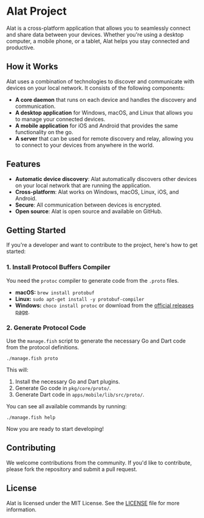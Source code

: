 # Alat Project

Alat is a cross-platform application that allows you to seamlessly connect and share data between your devices. Whether you're using a desktop computer, a mobile phone, or a tablet, Alat helps you stay connected and productive.

## How it Works

Alat uses a combination of technologies to discover and communicate with devices on your local network. It consists of the following components:

*   **A core daemon** that runs on each device and handles the discovery and communication.
*   **A desktop application** for Windows, macOS, and Linux that allows you to manage your connected devices.
*   **A mobile application** for iOS and Android that provides the same functionality on the go.
*   **A server** that can be used for remote discovery and relay, allowing you to connect to your devices from anywhere in the world.

## Features

*   **Automatic device discovery**: Alat automatically discovers other devices on your local network that are running the application.
*   **Cross-platform**: Alat works on Windows, macOS, Linux, iOS, and Android.
*   **Secure**: All communication between devices is encrypted.
*   **Open source**: Alat is open source and available on GitHub.

## Getting Started

If you're a developer and want to contribute to the project, here's how to get started:

### 1. Install Protocol Buffers Compiler

You need the `protoc` compiler to generate code from the `.proto` files.

- **macOS:** `brew install protobuf`
- **Linux:** `sudo apt-get install -y protobuf-compiler`
- **Windows:** `choco install protoc` or download from the [official releases page](https://github.com/protocolbuffers/protobuf/releases).

### 2. Generate Protocol Code

Use the `manage.fish` script to generate the necessary Go and Dart code from the protocol definitions.

```fish
./manage.fish proto
```

This will:
1. Install the necessary Go and Dart plugins.
2. Generate Go code in `pkg/core/proto/`.
3. Generate Dart code in `apps/mobile/lib/src/proto/`.

You can see all available commands by running:
```fish
./manage.fish help
```

Now you are ready to start developing!

## Contributing

We welcome contributions from the community. If you'd like to contribute, please fork the repository and submit a pull request.

## License

Alat is licensed under the MIT License. See the [LICENSE](LICENSE) file for more information.